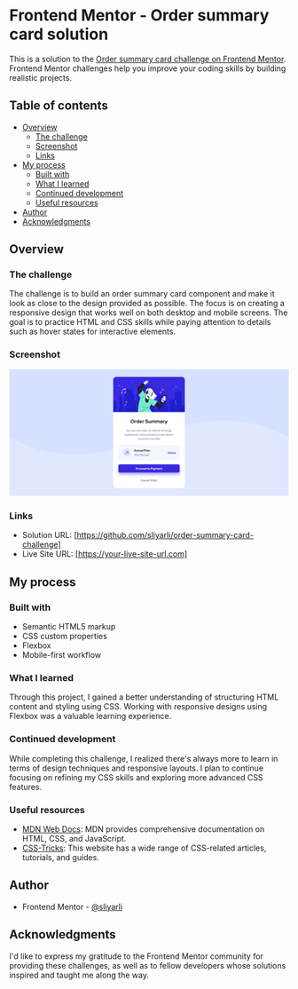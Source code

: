 # Frontend Mentor - Order summary card solution

This is a solution to the [Order summary card challenge on Frontend Mentor](https://www.frontendmentor.io/challenges/order-summary-component-QlPmajDUj). Frontend Mentor challenges help you improve your coding skills by building realistic projects.

## Table of contents

- [Overview](#overview)
  - [The challenge](#the-challenge)
  - [Screenshot](#screenshot)
  - [Links](#links)
- [My process](#my-process)
  - [Built with](#built-with)
  - [What I learned](#what-i-learned)
  - [Continued development](#continued-development)
  - [Useful resources](#useful-resources)
- [Author](#author)
- [Acknowledgments](#acknowledgments)

## Overview

### The challenge

The challenge is to build an order summary card component and make it look as close to the design provided as possible. The focus is on creating a responsive design that works well on both desktop and mobile screens. The goal is to practice HTML and CSS skills while paying attention to details such as hover states for interactive elements.

### Screenshot

![Screenshot](./screenshot.png)

### Links

- Solution URL: [https://github.com/sliyarli/order-summary-card-challenge]
- Live Site URL: [https://your-live-site-url.com]

## My process

### Built with

- Semantic HTML5 markup
- CSS custom properties
- Flexbox
- Mobile-first workflow

### What I learned

Through this project, I gained a better understanding of structuring HTML content and styling using CSS. Working with responsive designs using Flexbox was a valuable learning experience.

### Continued development

While completing this challenge, I realized there's always more to learn in terms of design techniques and responsive layouts. I plan to continue focusing on refining my CSS skills and exploring more advanced CSS features.

### Useful resources

- [MDN Web Docs](https://developer.mozilla.org/): MDN provides comprehensive documentation on HTML, CSS, and JavaScript.
- [CSS-Tricks](https://css-tricks.com/): This website has a wide range of CSS-related articles, tutorials, and guides.

## Author

- Frontend Mentor - [@sliyarli](https://www.frontendmentor.io/profile/sliyarli)

## Acknowledgments

I'd like to express my gratitude to the Frontend Mentor community for providing these challenges, as well as to fellow developers whose solutions inspired and taught me along the way.
